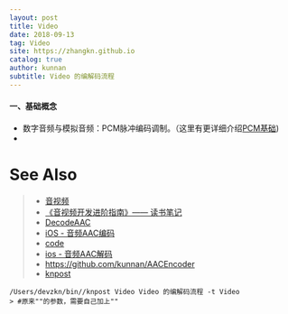 ```yaml
---
layout: post
title: Video
date: 2018-09-13
tag: Video
site: https://zhangkn.github.io
catalog: true
author: kunnan
subtitle: Video 的编解码流程
---
```


#### 一、基础概念

- 数字音频与模拟音频：PCM脉冲编码调制。（这里有更详细介绍[PCM基础](https://www.jianshu.com/p/80a140cf3d99))
- 

# See Also 

>* [音视频](https://www.jianshu.com/nb/5037333)
>  * [《音视频开发进阶指南》—— 读书笔记](https://www.jianshu.com/p/315227daffa3)
>  * [DecodeAAC](https://github.com/loyinglin/LearnVideoToolBox/blob/master/Tutorial04-DecodeAAC.AAC/LearnVideoToolBox/AACPlayer.m)
>* [iOS - 音频AAC编码](https://blog.csdn.net/SSY_1992/article/details/79726957)
>  * [code](https://github.com/MichaelSSY/AACEncoder/blob/master/AAC_Test/AACDecoder.m)
>* [ios - 音频AAC解码](https://blog.csdn.net/SSY_1992/article/details/79727459)
>  * https://github.com/kunnan/AACEncoder
>* [knpost](https://github.com/zhangkn/KNBin/blob/master/knpost) 
>
```
/Users/devzkn/bin//knpost Video Video 的编解码流程 -t Video
> #原来""的参数，需要自己加上""
```

